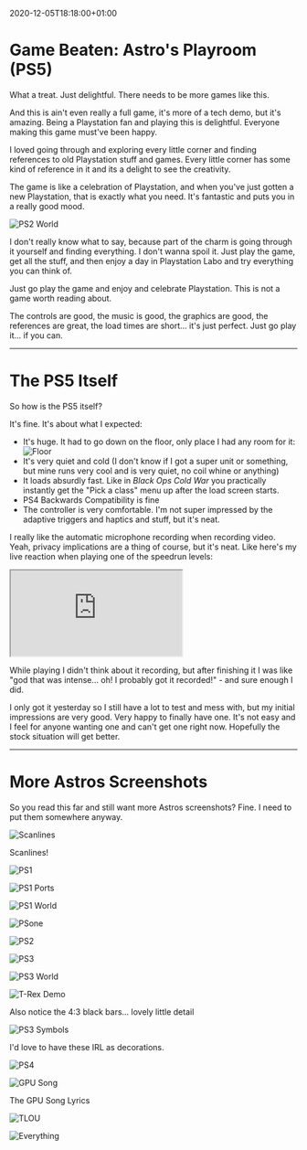 2020-12-05T18:18:00+01:00
# Game Beaten: Astro's Playroom (PS5)

What a treat. Just delightful. There needs to be more games like this.

And this is ain't even really a full game, it's more of a tech demo, but it's amazing. Being a Playstation fan and playing this is delightful. Everyone making this game must've been happy. 

I loved going through and exploring every little corner and finding references to old Playstation stuff and games. Every little corner has some kind of reference in it and its a delight to see the creativity.

The game is like a celebration of Playstation, and when you've just gotten a new Playstation, that is exactly what you need. It's fantastic and puts you in a really good mood.

![PS2 World](https://lambdan.se/img/2020-12-05_17-57-37.065646.jpg)

I don't really know what to say, because part of the charm is going through it yourself and finding everything. I don't wanna spoil it. Just play the game, get all the stuff, and then enjoy a day in Playstation Labo and try everything you can think of.

Just go play the game and enjoy and celebrate Playstation. This is not a game worth reading about.

The controls are good, the music is good, the graphics are good, the references are great, the load times are short... it's just perfect. Just go play it... if you can.

------------------------

# The PS5 Itself

So how is the PS5 itself?

It's fine. It's about what I expected:

- It's huge. It had to go down on the floor, only place I had any room for it: ![Floor](https://lambdan.se/img/2020-12-05_18-13-19.923904.jpg)
- It's very quiet and cold (I don't know if I got a super unit or something, but mine runs very cool and is very quiet, no coil whine or anything)
- It loads absurdly fast. Like in _Black Ops Cold War_ you practically instantly get the "Pick a class" menu up after the load screen starts.
- PS4 Backwards Compatibility is fine
- The controller is very comfortable. I'm not super impressed by the adaptive triggers and haptics and stuff, but it's neat.

I really like the automatic microphone recording when recording video. Yeah, privacy implications are a thing of course, but it's neat. Like here's my live reaction when playing one of the speedrun levels:

<div class="video-container">
<iframe class="embed-responsive-item" src="https://www.youtube.com/embed/0jruLXl4W_Y"></iframe>
</div>

While playing I didn't think about it recording, but after finishing it I was like "god that was intense... oh! I probably got it recorded!" - and sure enough I did.

I only got it yesterday so I still have a lot to test and mess with, but my initial impressions are very good. Very happy to finally have one. It's not easy and I feel for anyone wanting one and can't get one right now. Hopefully the stock situation will get better.

----------------------

# More Astros Screenshots

So you read this far and still want more Astros screenshots? Fine. I need to put them somewhere anyway.

![Scanlines](https://lambdan.se/img/2020-12-05_17-54-32.223133.jpg)
<figcaption>Scanlines!</figcaption>

![PS1](https://lambdan.se/img/2020-12-05_18-16-32.382455.jpg)

![PS1 Ports](https://lambdan.se/img/2020-12-05_17-55-42.810294.jpg)

![PS1 World](https://lambdan.se/img/2020-12-05_17-57-31.745059.jpg)

![PSone](https://lambdan.se/img/2020-12-05_18-10-25.846124.jpg)

![PS2](https://lambdan.se/img/2020-12-05_18-16-04.876281.jpg)

![PS3](https://lambdan.se/img/2020-12-05_18-16-54.930787.jpg)

![PS3 World](https://lambdan.se/img/2020-12-05_17-57-42.427414.jpg)

![T-Rex Demo](https://lambdan.se/img/2020-12-05_17-50-02.857135.jpg)
<figcaption>Also notice the 4:3 black bars... lovely little detail</figcaption>

![PS3 Symbols](https://lambdan.se/img/2020-12-05_18-10-46.563663.jpg)
<figcaption>I'd love to have these IRL as decorations.</figcaption>

![PS4](https://lambdan.se/img/2020-12-05_18-17-36.700679.jpg)

![GPU Song](https://lambdan.se/img/2020-12-05_18-13-54.772593.jpg)
<figcaption>The GPU Song Lyrics</figcaption>

![TLOU](https://lambdan.se/img/2020-12-05_18-15-03.465953.jpg)


![Everything](https://lambdan.se/img/2020-12-05_18-11-14.176587.jpg)